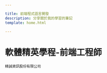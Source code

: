 ```yaml
--- 

title: 前端程式語言開發 
description: 分享關於我的學習的筆記 
template: home.html

--- 
```


軟體精英學程-前端工程師
===

`精誠資訊股份有限公司`

